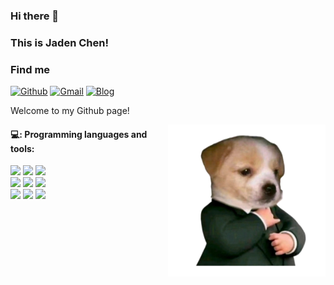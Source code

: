 ### Hi there 👋

### This is Jaden Chen!

### Find me

[![Github](https://img.shields.io/badge/-Github-000?style=flat&logo=Github&logoColor=white)](https://github.com/jadenjin)
[![Gmail](https://img.shields.io/badge/-Gmail-c14438?style=flat&logo=Gmail&logoColor=white)](mailto:Fernando.Roldan.Zafra@gmail.com)
[![Blog](https://img.shields.io/badge/-Blog-000?style=flat&logo=blogger&logoColor=white)](http://47.100.68.132:8080)

Welcome to my Github page!


<img align="right" alt="img" src="./image/image0.png" width="50%" height="auto" />

[//]: # (#### 🌱 Things I am currently working on:)

[//]: # ()
[//]: # (- Finish my Computer Engineering Master Degree)

[//]: # (- Taking online courses about Data Science and Machine Learning)

[//]: # (- Business practices on [bi4 Group Spain]&#40;https://github.com/bi4group&#41; 🚀 *coming soon*)

[//]: # ()
[//]: # (#### 💪: Things I am challenging myself with:)

[//]: # ()
[//]: # (- Waking up earlier to make good use of the day)

[//]: # (- Coding at least 4 hours a day)

[//]: # (- Exercising 3 days a week)

[//]: # (- Improving my CV with some education apart from university)

#### 💻: Programming languages and tools:

<p>
<img width="50%" align="right" src="https://github-readme-stats.vercel.app/api?username=FernandoRoldan93&show_icons=true&hide_border=true"  alt=""/>

<code><img width="10%" src="https://www.vectorlogo.zone/logos/java/java-ar21.svg"></code>
<code><img width="10%" src="https://www.vectorlogo.zone/logos/python/python-ar21.svg"></code>
<code><img width="8%" src="https://www.vectorlogo.zone/logos/golang/golang-ar21.svg"></code>
<br />
<code><img width="10%" src="https://www.vectorlogo.zone/logos/apache_kafka/apache_kafka-ar21.svg"></code>
<code><img width="10%" src="https://www.vectorlogo.zone/logos/mysql/mysql-ar21.svg"></code>
<code><img width="10%" src="https://www.vectorlogo.zone/logos/mongodb/mongodb-ar21.svg"></code>
<br />
<code><img width="10%" src="https://www.vectorlogo.zone/logos/apache_spark/apache_spark-ar21.svg"></code>
<code><img width="10%" src="https://www.vectorlogo.zone/logos/apache_hadoop/apache_hadoop-ar21.svg"></code>
<code><img width="10%" src="https://www.vectorlogo.zone/logos/git-scm/git-scm-ar21.svg"></code>
</p>
